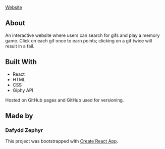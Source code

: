 [Website](https://helloimdavidhaha.github.io/memory-game/)

## About
An interactive website where users can search for gifs and play a memory game. Click on each gif once to earn points; clicking on a gif twice will result in a fail.

## Built With
* React
* HTML
* CSS
* Giphy API

Hosted on GitHub pages and GitHub used for versioning.

## Made by 
### Dafydd Zephyr

This project was bootstrapped with [Create React App](https://github.com/facebook/create-react-app).
